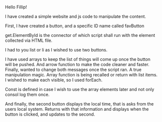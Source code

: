 Hello Fillip! 

I have created a simple website and js code to manipulate the content. 

First, I have created a button, and a specific ID name called favButton

get.ElementById is the connector of which script shall run with the element collected via HTML file. 

I had to you list or li as I wished to use two buttons. 

I have used arrays to keep the list of things will come up once the button will be pushed. 
And arrow function to make the code cleaner and faster. 
Finally, wanted to change both messages once the script ran. A true manipulation magic. 
Array function is being recalled or return with list items. I wished to make each visible, so I used forEach. 

Const is defined in case I wish to use the array elements later and not only consol log them once. 


And finally, the second button displays the local time, that is asks from the users local system. Returns with that information and displays when the button is clicked, and updates to the second.  

